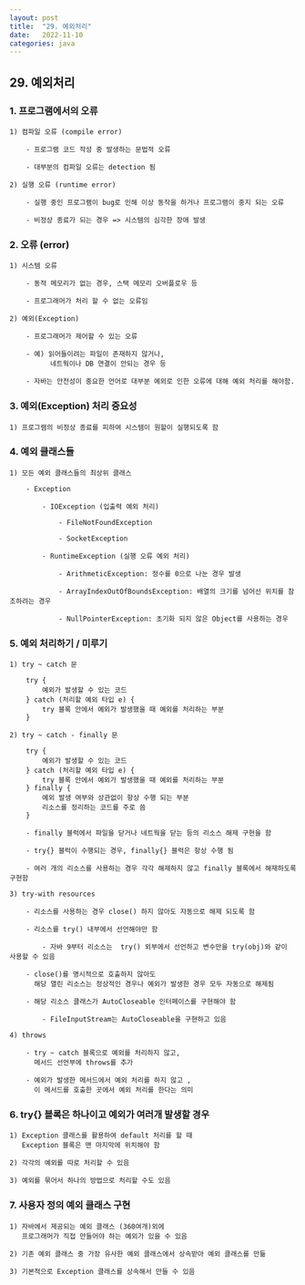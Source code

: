 ```yaml
---
layout: post
title:  "29. 예외처리"
date:   2022-11-10
categories: java
---
```


## 29. 예외처리

### 1. 프로그램에서의 오류

    1) 컴파일 오류 (compile error)

        - 프로그램 코드 작성 중 발생하는 문법적 오류 

        - 대부분의 컴파일 오류는 detection 됨 

    2) 실행 오류 (runtime error)

        - 실행 중인 프로그램이 bug로 인해 이상 동작을 하거나 프로그램이 중지 되는 오류

        - 비정상 종료가 되는 경우 => 시스템의 심각한 장애 발생

### 2. 오류 (error)

    1) 시스템 오류 

        - 동적 메모리가 없는 경우, 스택 메모리 오버플로우 등

        - 프로그래머가 처리 할 수 없는 오류임 

    2) 예외(Exception)

        - 프로그래머가 제어할 수 있는 오류 

        - 예) 읽어들이려는 파일이 존재하지 않거나, 
              네트웍이나 DB 연결이 안되는 경우 등

        - 자바는 안전성이 중요한 언어로 대부분 예외로 인한 오류에 대해 예외 처리를 해야함.          

### 3. 예외(Exception) 처리 중요성        

    1) 프로그램의 비정상 종료를 피하여 시스템이 원할이 실행되도록 함 

### 4. 예외 클래스들 

    1) 모든 예외 클래스들의 최상위 클래스 

        - Exception

            - IOException (입출력 예외 처리)  

                - FileNotFoundException
                
                - SocketException  

            - RuntimeException (실행 오류 예외 처리)

                - ArithmeticException: 정수를 0으로 나눈 경우 발생

                - ArrayIndexOutOfBoundsException: 배열의 크기를 넘어선 위치를 참조하려는 경우

                - NullPointerException: 초기화 되지 않은 Object를 사용하는 경우 

### 5. 예외 처리하기 / 미루기 

    1) try ~ catch 문 

        try {
            예외가 발생할 수 있는 코드 
        } catch (처리할 예외 타입 e) {
            try 블록 안에서 예외가 발생했을 때 예외를 처리하는 부분 
        }

    2) try ~ catch - finally 문 

        try {
            예외가 발생할 수 있는 코드 
        } catch (처리할 예외 타입 e) {
            try 블록 안에서 예외가 발생했을 때 예외를 처리하는 부분 
        } finally {
            예외 발생 여부와 상관없이 항상 수행 되는 부분 
            리소스를 정리하는 코드를 주로 씀
        }   

        - finally 블럭에서 파일을 닫거나 네트웍을 닫는 등의 리소스 해제 구현을 함 

        - try{} 블럭이 수행되는 경우, finally{} 블럭은 항상 수행 됨 

        - 여러 개의 리소스를 사용하는 경우 각각 해제하지 않고 finally 블록에서 해재하도록 구현함          

    3) try-with resources

        - 리소스를 사용하는 경우 close() 하지 않아도 자동으로 해제 되도록 함 

        - 리소스를 try() 내부에서 선언해야만 함

            - 자바 9부터 리소스는  try() 외부에서 선언하고 변수만을 try(obj)와 같이 사용할 수 있음

        - close()를 명시적으로 호출하지 않아도
          해당 열린 리소스는 정상적인 경우나 예외가 발생한 경우 모두 자동으로 해제됨 

        - 해당 리소스 클래스가 AutoCloseable 인터페이스를 구현해야 함 

            - FileInputStream는 AutoCloseable을 구현하고 있음 

    4) throws 

        - try ~ catch 블록으로 예외를 처리하지 않고,
          메서드 선언부에 throws를 추가 

        - 예외가 발생한 메서드에서 예외 처리를 하지 않고 ,
          이 메서드를 호출한 곳에서 예외 처리를 한다는 의미

### 6. try{} 블록은 하나이고 예외가 여러개 발생할 경우

    1) Exception 클래스를 활용하여 default 처리를 할 때 
       Exception 블록은 맨 마지막에 위치해야 함

    2) 각각의 예외를 따로 처리할 수 있음

    3) 예외를 묶어서 하나의 방법으로 처리할 수도 있음          

### 7. 사용자 정의 예외 클래스 구현 

    1) 자바에서 제공되는 예외 클래스 (360여개)외에 
       프로그래머가 직접 만들어야 하는 예외가 있을 수 있음

    2) 기존 예외 클래스 중 가장 유사한 예외 클래스에서 상속받아 예외 클래스를 만듦

    3) 기본적으로 Exception 클래스를 상속해서 만들 수 있음
           
